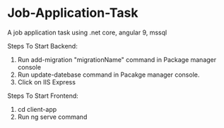 # Job-Application-Task
A job application task using .net core, angular 9, mssql

Steps To Start Backend:
1) Run add-migration "migrationName" command in Package manager console
2) Run update-datebase command in Pacakge manager console.
3) Click on IIS Express

Steps To Start Frontend:
1) cd client-app
2) Run ng serve command

